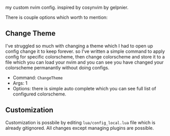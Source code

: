 my custom nvim config. inspired by cosynvim by gelpnier.

There is couple options which worth to mention:

## Change Theme

I've struggled so much with changing a theme which I had to open up config change it to keep forever. so I've written a simple command to apply config for specific colorscheme, then change colorscheme and store it to a file which you can load your nvim and you can see you have changed your colorscheme permanantly without doing configs.

- Command: `ChangeTheme`
- Args: 1
- Options: there is simple auto complete which you can see full list of configured colorscheme.

## Customization

Customization is possbile by editing `lua/config_local.lua` file which is already gitignored. All changes except managing plugins are possible.

